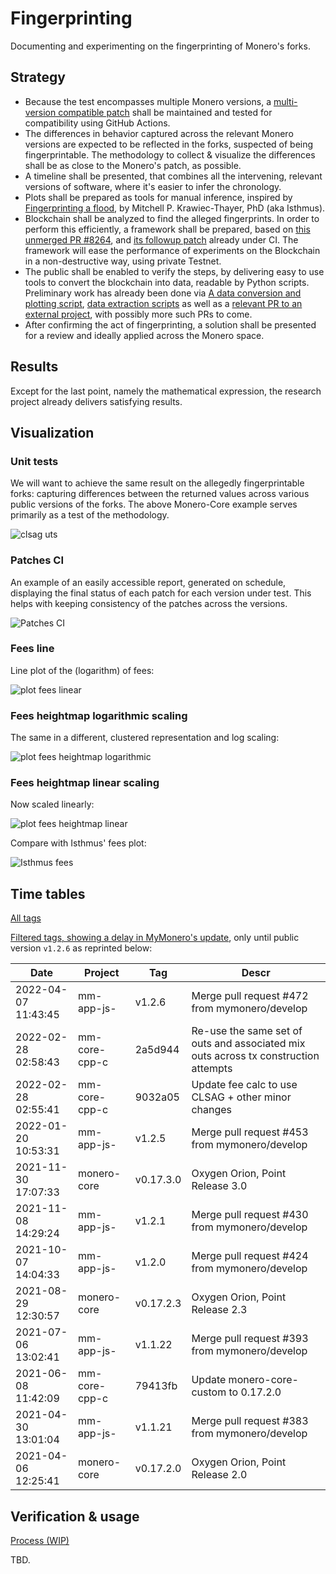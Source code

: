 ﻿# Fingerprinting

Documenting and experimenting on the fingerprinting of Monero's forks.

## Strategy

- Because the test encompasses multiple Monero versions, a [multi-version compatible patch](https://github.com/mj-xmr/monero-patches/blob/master/src/mrl-decoy-fee-ut-clsag.patch) shall be maintained and tested for compatibility using GitHub Actions.
- The differences in behavior captured across the relevant Monero versions are expected to be reflected in the forks, suspected of being fingerprintable. The methodology to collect & visualize the differences shall be as close to the Monero's patch, as possible.
- A timeline shall be presented, that combines all the intervening, relevant versions of software, where it's easier to infer the chronology.
- Plots shall be prepared as tools for manual inference, inspired by [Fingerprinting a flood](https://mitchellpkt.medium.com/fingerprinting-a-flood-forensic-statistical-analysis-of-the-mid-2021-monero-transaction-volume-a19cbf41ce60), by Mitchell P. Krawiec-Thayer, PhD (aka Isthmus).
- Blockchain shall be analyzed to find the alleged fingerprints. In order to perform this efficiently, a framework shall be prepared, based on [this unmerged PR #8264](https://github.com/monero-project/monero/pull/8264), and [its followup patch](https://github.com/mj-xmr/monero-patches/blob/master/src/testnet-scripts.patch) already under CI. The framework will ease the performance of experiments on the Blockchain in a non-destructive way, using private Testnet.
- The public shall be enabled to verify the steps, by delivering easy to use tools to convert the blockchain into data, readable by Python scripts. Preliminary work has already been done via [A data conversion and plotting script](src/fee.py), [data extraction scripts](../generic/src/) as well as a [relevant PR to an external project](https://github.com/moneroexamples/transactions-export/pull/33), with possibly more such PRs to come.
- After confirming the act of fingerprinting, a solution shall be presented for a review and ideally applied across the Monero space.


## Results

Except for the last point, namely the mathematical expression, the research project already delivers satisfying results.

## Visualization

### Unit tests

We will want to achieve the same result on the allegedly fingerprintable forks: capturing differences between the returned values across various public versions of the forks. 
The above Monero-Core example serves primarily as a test of the methodology.

![clsag uts](https://user-images.githubusercontent.com/63722585/200007357-559d604d-d610-4902-8ac5-45cc0d363e21.png)

### Patches CI

An example of an easily accessible report, generated on schedule, displaying the final status of each patch for each version under test. This helps with keeping consistency of the patches across the versions.

![Patches CI](https://user-images.githubusercontent.com/63722585/200007682-022ecfc5-4bbc-4d17-80a3-11c5a297096f.png)



### Fees line

Line plot of the (logarithm) of fees:

![plot fees linear](https://user-images.githubusercontent.com/63722585/200007775-3e3300da-cb8f-4c25-9f83-6e1e3dda5c89.png)

### Fees heightmap logarithmic scaling

The same in a different, clustered representation and log scaling:

![plot fees heightmap logarithmic](https://user-images.githubusercontent.com/63722585/200007860-9522a705-55f7-4e50-82ec-0587eef1885e.png)

### Fees heightmap linear scaling

Now scaled linearly: 

![plot fees heightmap linear](https://user-images.githubusercontent.com/63722585/200007958-8a1e9845-b306-4bbd-ad48-56ddab8fb989.png)

Compare with Isthmus' fees plot:

![Isthmus fees](https://user-images.githubusercontent.com/63722585/200008485-42e7fd03-ff30-46d5-8783-f5af43bdfb59.png)


## Time tables

[All tags](doc/tags)

[Filtered tags, showing a delay in MyMonero's update](doc/tags/tags-filtered.md), only until public version `v1.2.6`  as reprinted below:

Date       | Project 		|      Tag                | Descr
---------- | ------------------ | ----------------- 	| -----------------
2022-04-07 11:43:45 | mm-app-js- 	| v1.2.6 		| Merge pull request #472 from mymonero/develop
2022-02-28 02:58:43 | mm-core-cpp-c 	| 2a5d944 		| Re-use the same set of outs and associated mix outs across tx construction attempts
2022-02-28 02:55:41 | mm-core-cpp-c 	| 9032a05 		| Update fee calc to use CLSAG + other minor changes
2022-01-20 10:53:31 | mm-app-js- 	| v1.2.5 		| Merge pull request #453 from mymonero/develop
2021-11-30 17:07:33 | monero-core 	| v0.17.3.0 		| Oxygen Orion, Point Release 3.0
2021-11-08 14:29:24 | mm-app-js- 	| v1.2.1 		| Merge pull request #430 from mymonero/develop
2021-10-07 14:04:33 | mm-app-js- 	| v1.2.0 		| Merge pull request #424 from mymonero/develop
2021-08-29 12:30:57 | monero-core 	| v0.17.2.3 		| Oxygen Orion, Point Release 2.3
2021-07-06 13:02:41 | mm-app-js- 	| v1.1.22 		| Merge pull request #393 from mymonero/develop
2021-06-08 11:42:09 | mm-core-cpp-c 	| 79413fb 		| Update monero-core-custom to 0.17.2.0
2021-04-30 13:01:04 | mm-app-js- 	| v1.1.21 		| Merge pull request #383 from mymonero/develop
2021-04-06 12:25:41 | monero-core 	| v0.17.2.0 		| Oxygen Orion, Point Release 2.0



## Verification & usage

[Process (WIP)](doc/process.md)

TBD.
